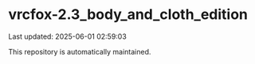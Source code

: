 # vrcfox-2.3_body_and_cloth_edition

Last updated: 2025-06-01 02:59:03

This repository is automatically maintained.
